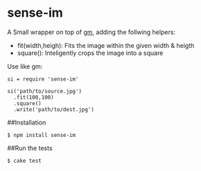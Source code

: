 # sense-im

A Small wrapper on top of [gm](https://github.com/aheckmann/gm), adding the follwing helpers:

- fit(width,heigh): Fits the image within the given width & heigth
- square(): Inteligently crops the image into a square

Use like gm:

    si = require 'sense-im'
    
    si('path/to/source.jpg')
      .fit(100,100)
      .square()
      .write('path/to/dest.jpg')

##Installation

    $ npm install sense-im

##Run the tests

    $ cake test
